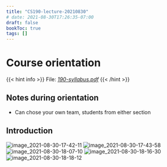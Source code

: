 ```yaml
---
title: "CS190-lecture-20210830"
# date: 2021-08-30T17:26:35-07:00
draft: false
bookToc: true
tags: []
---
```


# Course orientation

{{< hint info >}}
File: [*190-syllabus.pdf*](/notes/190-syllabus.pdf) 
{{< /hint >}}

## Notes during orientation

- Can chose your own team, students from either section

## Introduction

![image_2021-08-30-17-42-11](/notes/image_2021-08-30-17-42-11.png)
![image_2021-08-30-17-43-58](/notes/image_2021-08-30-17-43-58.png)
![image_2021-08-30-18-07-10](/notes/image_2021-08-30-18-07-10.png)
![image_2021-08-30-18-16-30](/notes/image_2021-08-30-18-16-30.png)
![image_2021-08-30-18-18-12](/notes/image_2021-08-30-18-18-12.png)

